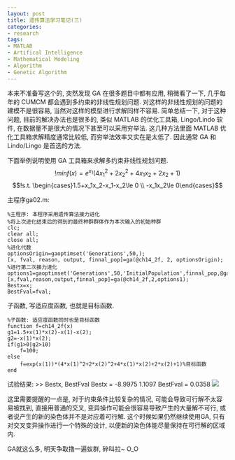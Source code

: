 ```yaml
---
layout: post
title: 遗传算法学习笔记(三)
categories:
- research
tags:
- MATLAB
- Artifical Intelligence
- Mathematical Modeling
- Algorithm
- Genetic Algorithm
---
```


本来不准备写这个的, 突然发现 GA 在很多题目中都有应用, 稍微看了一下, 几乎每年的 CUMCM 都会遇到多约束的非线性规划问题. 对这样的非线性规划的问题的建模不是很容易, 当然对这样的模型进行求解同样不容易. 简单总结一下, 对于这种问题, 目前的解决办法也是很多的, 类似 MATLAB 的优化工具箱, Lingo/Lindo 软件, 在数据量不是很大的情况下甚至可以采用穷举法.
这几种方法里面 MATLAB 优化工具箱求解精度通常比较低, 而穷举法效率又实在是太低了. 因此通常 GA 和 Lindo/Lingo 是首选的方法.

下面举例说明使用 GA 工具箱来求解多约束非线性规划问题.
$$!min f(x)=e^{x_1}(4x_1^2+2x_2^2+4x_1x_2+2x_2+1)$$
$$!s.t. \begin{cases}1.5+x_1x_2-x_1-x_2\le 0 \\ -x_1x_2\le 0\end{cases}$$

主程序ga02.m:

    
    %主程序: 本程序采用遗传算法接力进化
    %将上次进化结束后的得到的最终种群群体作为本次输入的初始种群
    clc;
    clear all;
    close all;
    %进化代数
    optionsOrigin=gaoptimset('Generations',50,);
    [x, fval, reason, output, finnal_pop]=ga(@ch14_2f, 2, optionsOrigin);
    %进行第二次接力进化
    options1=gaoptimset('Generations',50,'InitialPopulation',finnal_pop,@gaplotbestf);
    [x,fval,reason,output,finnal_pop]=ga(@ch14_2f,2,options1);
    Bestx=x;
    BestFval=fval;


子函数, 写适应度函数, 也就是目标函数.

    
    %子函数: 适应度函数同时也是目标函数
    function f=ch14_2f(x)
    g1=1.5+x(1)*x(2)-x(1)-x(2);
    g2=-x(1)*x(2);
    if(g1>0|g2>10)
        f=100;
    else
        f=exp(x(1))*(4*x(1)^2+2*x(2)^2+4*x(1)*x(2)+2*x(2)+1)%目标函数
    end


试验结果:
	>> Bestx, BestFval
	Bestx =
	-8.9975 1.1097
	BestFval =
	0.0358
[![](http://panda0411.com/wordpress/wp-content/uploads/2011/09/GA03.jpg)](http://panda0411.com/wordpress/wp-content/uploads/2011/09/GA03.jpg)

这里需要提醒的一点是, 对于约束条件比较复杂的情况, 可能会导致可行解不太容易被找到, 直接用普通的交叉, 变异操作可能会很容易导致产生的大量解不可行, 或者说产生的新的染色体并不是对应着可行解.
这个时候如果仍然继续使用GA, 只有对交叉变异操作进行一个特殊的设计, 以便新的染色体能尽量保持在可行解的区域内.

GA就这么多, 明天争取撸一遍蚁群, 碎叫拉~ O_O

